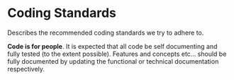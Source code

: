 # Coding Standards

Describes the recommended coding standards we try to adhere to.

**Code is for people**. It is expected that all code be self documenting and fully tested (to the extent possible). Features and concepts etc... should be fully documented by updating the functional or technical documentation respectively.
